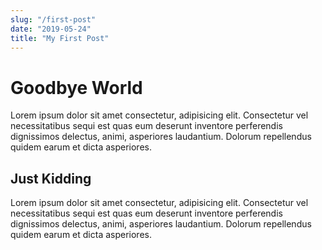 ```yaml
---
slug: "/first-post"
date: "2019-05-24"
title: "My First Post"
---
```


# Goodbye World

Lorem ipsum dolor sit amet consectetur, adipisicing elit. Consectetur vel necessitatibus sequi est quas eum deserunt inventore perferendis dignissimos delectus, animi, asperiores laudantium. Dolorum repellendus quidem earum et dicta asperiores.

## Just Kidding

Lorem ipsum dolor sit amet consectetur, adipisicing elit. Consectetur vel necessitatibus sequi est quas eum deserunt inventore perferendis dignissimos delectus, animi, asperiores laudantium. Dolorum repellendus quidem earum et dicta asperiores.
